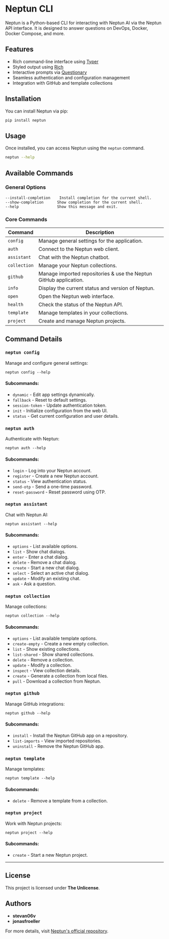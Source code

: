 # Neptun CLI

Neptun is a Python-based CLI for interacting with Neptun AI via the Neptun API interface. It is designed to answer questions on DevOps, Docker, Docker Compose, and more.

## Features

- Rich command-line interface using [Typer](https://typer.tiangolo.com/)
- Styled output using [Rich](https://github.com/Textualize/rich)
- Interactive prompts via [Questionary](https://github.com/tmbo/questionary)
- Seamless authentication and configuration management
- Integration with GitHub and template collections

## Installation

You can install Neptun via pip:

```sh
pip install neptun
```

## Usage

Once installed, you can access Neptun using the `neptun` command.

```sh
neptun --help
```

## Available Commands

### General Options

```
--install-completion    Install completion for the current shell.
--show-completion      Show completion for the current shell.
--help                 Show this message and exit.
```

### Core Commands

| Command      | Description |
|-------------|-------------|
| `config`    | Manage general settings for the application. |
| `auth`      | Connect to the Neptun web client. |
| `assistant` | Chat with the Neptun chatbot. |
| `collection` | Manage your Neptun collections. |
| `github`    | Manage imported repositories & use the Neptun GitHub application. |
| `info`      | Display the current status and version of Neptun. |
| `open`      | Open the Neptun web interface. |
| `health`    | Check the status of the Neptun API. |
| `template`  | Manage templates in your collections. |
| `project`   | Create and manage Neptun projects. |

## Command Details

### `neptun config`

Manage and configure general settings:

```
neptun config --help
```

#### Subcommands:

- `dynamic` - Edit app settings dynamically.
- `fallback` - Reset to default settings.
- `session-token` - Update authentication token.
- `init` - Initialize configuration from the web UI.
- `status` - Get current configuration and user details.

### `neptun auth`

Authenticate with Neptun:
```
neptun auth --help
```

#### Subcommands:

- `login` - Log into your Neptun account.
- `register` - Create a new Neptun account.
- `status` - View authentication status.
- `send-otp` - Send a one-time password.
- `reset-password` - Reset password using OTP.

### `neptun assistant`

Chat with Neptun AI:
```
neptun assistant --help
```

#### Subcommands:

- `options` - List available options.
- `list` - Show chat dialogs.
- `enter` - Enter a chat dialog.
- `delete` - Remove a chat dialog.
- `create` - Start a new chat dialog.
- `select` - Select an active chat dialog.
- `update` - Modify an existing chat.
- `ask` - Ask a question.

### `neptun collection`

Manage collections:
```
neptun collection --help
```

#### Subcommands:

- `options` - List available template options.
- `create-empty` - Create a new empty collection.
- `list` - Show existing collections.
- `list-shared` - Show shared collections.
- `delete` - Remove a collection.
- `update` - Modify a collection.
- `inspect` - View collection details.
- `create` - Generate a collection from local files.
- `pull` - Download a collection from Neptun.

### `neptun github`

Manage GitHub integrations:
```
neptun github --help
```

#### Subcommands:

- `install` - Install the Neptun GitHub app on a repository.
- `list-imports` - View imported repositories.
- `uninstall` - Remove the Neptun GitHub app.

### `neptun template`

Manage templates:
```
neptun template --help
```

#### Subcommands:

- `delete` - Remove a template from a collection.

### `neptun project`

Work with Neptun projects:
```
neptun project --help
```

#### Subcommands:

- `create` - Start a new Neptun project.

---

## License

This project is licensed under **The Unlicense**.

## Authors

- **stevan06v**
- **jonasfroeller**

For more details, visit [Neptun's official repository](https://github.com/your-repo-link).
